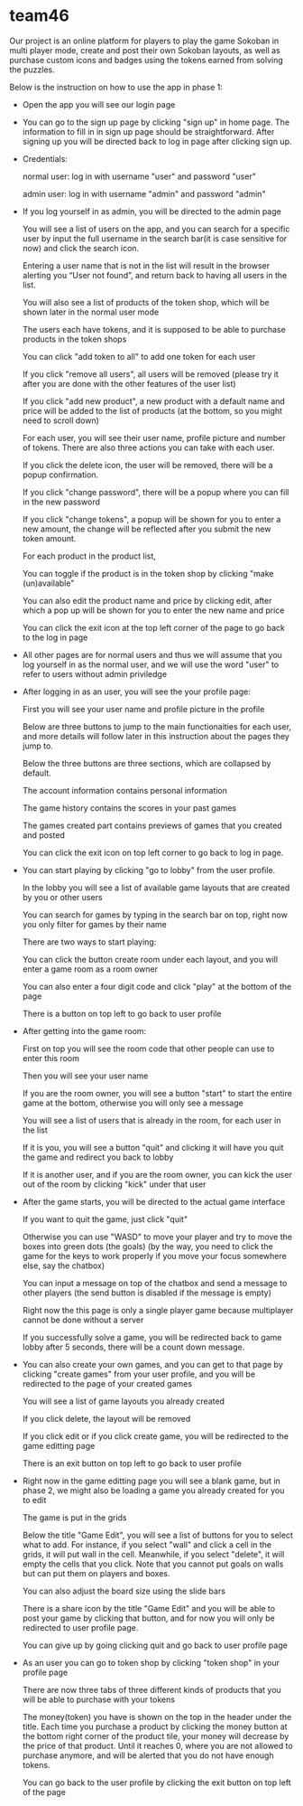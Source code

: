 # team46
Our project is an online platform for players to play the game Sokoban in multi player mode, create and post their own Sokoban layouts, as well as purchase custom icons and badges using the tokens earned from solving the puzzles.

Below is the instruction on how to use the app in phase 1:
* Open the app you will see our login page
* You can go to the sign up page by clicking "sign up" in home page. The information to fill in in sign up page should be straightforward. After signing up you will be directed back to log in page after clicking sign up.
* Credentials:

  normal user: log in with username "user" and password "user"

  admin user: log in with username "admin" and password "admin"

* If you log yourself in as admin, you will be directed to the admin page
  
  You will see a list of users on the app, and you can search for a specific user by input the full username in the search bar(it is case sensitive for now) and click the search icon.
  
  Entering a user name that is not in the list will result in the browser alerting you “User not found”, and return back to having all users in the list.

  You will also see a list of products of the token shop, which will be shown later in the normal user mode

  The users each have tokens, and it is supposed to be able to purchase products in the token shops

  You can click "add token to all" to add one token for each user

  If you click "remove all users", all users will be removed (please try it after you are done with the other features of the user list)

  If you click "add new product", a new product with a default name and price will be added to the list of products (at the bottom, so you might need to scroll down)

  For each user, you will see their user name, profile picture and number of tokens. There are also three actions you can take with each user.

  If you click the delete icon, the user will be removed, there will be a popup confirmation.

  If you click "change password", there will be a popup where you can fill in the new password

  If you click "change tokens", a popup will be shown for you to enter a new amount, the change will be reflected
  after you submit the new token amount.
  
  For each product in the product list,

  You can toggle if the product is in the token shop by clicking "make (un)available"

  You can also edit the product name and price by clicking edit, after which a pop up will be shown for you to enter the new name and price
  
  You can click the exit icon at the top left corner of the page to go back to the log in page

* All other pages are for normal users and thus we will assume that you log yourself in as the normal user, and we will use the word "user" to refer to users without admin priviledge

* After logging in as an user, you will see the your profile page:

  First you will see your user name and profile picture in the profile

  Below are three buttons to jump to the main functionaities for each user, and more details will follow later in this instruction about the pages they jump to.

  Below the three buttons are three sections, which are collapsed by default.

  The account information contains personal information

  The game history contains the scores in your past games

  The games created part contains previews of games that you created and posted

  You can click the exit icon on top left corner to go back to log in page.

* You can start playing by clicking "go to lobby" from the user profile.

  In the lobby you will see a list of available game layouts that are created by you or other users

  You can search for games by typing in the search bar on top, right now you only filter for games by their name

  There are two ways to start playing:

    You can click the button create room under each layout, and you will enter a game room as a room owner

    You can also enter a four digit code and click "play" at the bottom of the page

  There is a button on top left to go back to user profile

* After getting into the game room:

  First on top you will see the room code that other people can use to enter this room

  Then you will see your user name

  If you are the room owner, you will see a button "start" to start the entire game at the bottom, otherwise you will only see a message

  You will see a list of users that is already in the room, for each user in the list

  If it is you, you will see a button "quit" and clicking it will have you quit the game and redirect you back to lobby

  If it is another user, and if you are the room owner, you can kick the user out of the room by clicking "kick" under that user

* After the game starts, you will be directed to the actual game interface

  If you want to quit the game, just click "quit"

  Otherwise you can use "WASD" to move your player and try to move the boxes into green dots (the goals)
    (by the way, you need to click the game for the keys to work properly if you move your focus somewhere else, say the chatbox)

  You can input a message on top of the chatbox and send a message to other players (the send button is disabled if the message is empty)

  Right now the this page is only a single player game because multiplayer cannot be done without a server

  If you successfully solve a game, you will be redirected back to game lobby after 5 seconds, there will be a count down message.

* You can also create your own games, and you can get to that page by clicking "create games" from your user profile, and you will be redirected to the page of your created games

  You will see a list of game layouts you already created

  If you click delete, the layout will be removed

  If you click edit or if you click create game, you will be redirected to the game editting page

  There is an exit button on top left to go back to user profile

* Right now in the game editting page you will see a blank game, but in phase 2, we might also be loading a game you already created for you to edit

  The game is put in the grids

  Below the title "Game Edit", you will see a list of buttons for you to select what to add. For instance, if you select "wall" and click a cell in the grids, it will put wall in the cell. Meanwhile, if you select "delete", it will empty the cells that you click. Note that you cannot put goals on walls but can put them on players and boxes.

  You can also adjust the board size using the slide bars

  There is a share icon by the title "Game Edit" and you will be able to post your game by clicking that button, and for now you will only be redirected to user profile page.

  You can give up by going clicking quit and go back to user profile page

* As an user you can go to token shop by clicking "token shop" in your profile page

  There are now three tabs of three different kinds of products that you will be able to purchase with your tokens
  
  The money(token) you have is shown on the top in the header under the title. Each time you purchase a product by clicking the money button at the bottom right corner of the product tile, your money will decrease by the price of that product. Until it reaches 0, where you are not allowed to purchase anymore, and will be alerted that you do not have enough tokens.

  You can go back to the user profile by clicking the exit button on top left of the page
